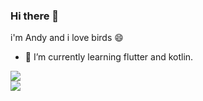 ### Hi there 👋

i'm Andy and i love birds 😄

- 🌱 I’m currently learning flutter and kotlin.

<div style="vertical-align: top">
<a href="https://github.com/anuraghazra/github-readme-stats">
  <img align="center" vertical-align="top" src="https://github-readme-stats.vercel.app/api?username=f1sh1918&count_private=true&show_icons=true&theme=gruvbox" />
</a>
</div>
<div>
<a href="https://github.com/anuraghazra/convoychat">
  <img align="center" src="https://github-readme-stats.vercel.app/api/top-langs?username=f1sh1918&count_private=true&show_icons=true&theme=gruvbox" />
</a>
</div>
<!--
**f1sh1918/f1sh1918** is a ✨ _special_ ✨ repository because its `README.md` (this file) appears on your GitHub profile.

Here are some ideas to get you started:

- 👯 I’m looking to collaborate on ...
- 🤔 I’m looking for help with ...
- 💬 Ask me about ...
- 📫 How to reach me: ...
- 😄 Pronouns: ...
- ⚡ Fun fact: ...
-->
